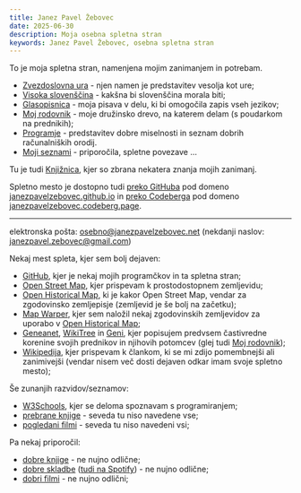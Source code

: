 ```yaml
---
title: Janez Pavel Žebovec
date: 2025-06-30
description: Moja osebna spletna stran
keywords: Janez Pavel Žebovec, osebna spletna stran
---
```


To je moja spletna stran, namenjena mojim zanimanjem in potrebam.

- [Zvezdoslovna ura](./zvezdoslovna_ura) - njen namen je predstavitev vesolja kot ure;
- [Visoka slovenščina](./visoka_slovenscina) - kakšna bi slovenščina morala biti;
- [Glasopisnica](./glasopisnica) - moja pisava v delu, ki bi omogočila zapis vseh jezikov;
- [Moj rodovnik](./moj_rodovnik) - moje družinsko drevo, na katerem delam (s poudarkom na prednikih);
- [Programje](./programje) - predstavitev dobre miselnosti in seznam dobrih računalniških orodij.
- [Moji seznami](./seznami) - priporočila, spletne povezave ...

Tu je tudi [Knjižnica](./knjiznica/), kjer so zbrana nekatera znanja mojih zanimanj.

Spletno mesto je dostopno tudi [preko GitHuba](https://github.com/janezpavelzebovec/janezpavelzebovec.github.io) pod domeno [janezpavelzebovec.github.io](https://janezpavelzebovec.github.io)
in [preko Codeberga](https://codeberg.org/JanezPavelZebovec/pages) pod domeno [janezpavelzebovec.codeberg.page](https://janezpavelzebovec.codeberg.page/).

------------------------------------------------------------------------------------------------------------

elektronska pošta: [osebno@janezpavelzebovec.net](mailto:osebno@janezpavelzebovec.net) (nekdanji naslov: [janezpavel.zebovec@gmail.com](mailto:janezpavel.zebovec@gmail.com))

Nekaj mest spleta, kjer sem bolj dejaven:

- [GitHub](https://github.com/janezpavelzebovec), kjer je nekaj mojih programčkov in ta spletna stran;
- [Open Street Map](https://www.openstreetmap.org/user/Janez%20Pavel%20%C5%BDebovec), kjer prispevam k prostodostopnem zemljevidu;
- [Open Historical Map](https://www.openhistoricalmap.org/user/Janez%20Pavel%20%C5%BDebovec), ki je kakor Open Street Map, vendar za zgodovinsko zemljepisje (zemljevid je še bolj na začetku);
- [Map Warper](https://mapwarper.net/users/40154), kjer sem naložil nekaj zgodovinskih zemljevidov za uporabo v [Open Historical Map](https://www.openhistoricalmap.org);
- [Geneanet](https://gw.geneanet.org/japaze1_w), [WikiTree](https://www.wikitree.com/wiki/%C5%BDebovec-1) in [Geni](https://www.geni.com/people/Janez-Pavel-%C5%BDebovec), kjer popisujem predvsem častivredne korenine svojih prednikov in njihovih potomcev (glej tudi [Moj rodovnik](./mojrodovnik));
- [Wikipedija](https://sl.wikipedia.org/wiki/Uporabnik:H%C3%AErnamae_P%C3%AEn_Iono%C3%ABryn), kjer prispevam k člankom, ki se mi zdijo pomembnejši ali zanimivejši (vendar nisem več dosti dejaven odkar imam svoje spletno mesto);

Še zunanjih razvidov/seznamov:

- [W3Schools](https://www.w3profile.com/JanezPavelZebovec), kjer se deloma spoznavam s programiranjem;
- [prebrane knjige](https://www.goodreads.com/review/list/148184173-janez-pavel-ebovec?shelf=readi) - seveda tu niso navedene vse;
- [pogledani filmi](https://www.imdb.com/list/ls521309978/) - seveda tu niso navedeni vsi;

Pa nekaj priporočil:

- [dobre knjige](https://www.goodreads.com/review/list/148184173-h-rnamae-p-n?shelf=dobre-knjige&visible_control=batchEdit) - ne nujno odlične;
- [dobre skladbe](https://soundcloud.com/janez-pavel-zebovec/sets/good-music) ([tudi na Spotify](https://open.spotify.com/playlist/4ZSRzMCXUwssvjSRL1lRVn?si=bkhqqx9iTU6FecmLCyzkow)) - ne nujno odlične;
- [dobri filmi](https://www.imdb.com/list/ls527692757/) - ne nujno odlični;
